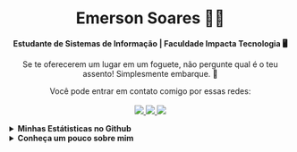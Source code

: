 <h1 align="center">Emerson Soares 👋🏻</h1>

<p align="center"><b>Estudante de Sistemas de Informação | Faculdade Impacta Tecnologia 🖥</b></p>
<p align="center">Se te oferecerem um lugar em um foguete, não pergunte qual é o teu assento! Simplesmente embarque. 🚀</p>

<p align="center">
    Você pode entrar em contato comigo por essas redes:
    <br/><br/>
    <a href="https://www.linkedin.com/in/emersonsoaresdasilva" target="_blank">
      <img src="https://img.shields.io/badge/-LinkedIn-0077B5?logo=linkedin&style=for-the-badge&logoColor=white" target="_blank"/>
    </a>
    <a href="mailto:emersonsoares2001@gmail.com" target="_blank">
      <img src="https://img.shields.io/badge/-Gmail-c14438?logo=gmail&style=for-the-badge&logoColor=white" target="_blank"/>
    </a>
    <a href ="https://www.instagram.com/emer.soares/" target="_blank">
        <img src="https://img.shields.io/badge/-Instagram-%23E4405F?style=for-the-badge&logo=instagram&logoColor=white" target="_blank">
    </a>
</p>

<details>
    <summary><b>Minhas Estátisticas no Github</b></summary>
    <br/>
    <div>
      <img height="165em" src="https://github-readme-stats.vercel.app/api?username=emersonsoaresdasilva&theme=dark&show_icons=true&include_all_commits=true"/>
      <img height="165em" src="https://github-readme-stats.vercel.app/api/top-langs/?username=emersonsoaresdasilva&layout=compact&langs_count=4&theme=dark&show_icons=true"/>
    </div>
</details>
<details>
    <summary><b>Conheça um pouco sobre mim</b></summary>
    <br/>
 
Estou cursando Sistemas de Informação na <strong>Faculdade Impacta Tecnologia</strong>.

Atuo na gestão de cursos e disciplinas EAD da <strong>Sumaré Centro Universitário</strong>, empresa onde trabalho atualmente. 🎓

Além disso, já prestei serviço voluntário pela Federação Paulista de Desportos para Cegos, orientando as equipes e seus jogadores em partidas de Futebol de cinco e Goalball. ⚽️

O comprometimento é uma das qualidades no qual me identifico muito. 😇
# Adquirindo conhecimento:
<li>Django Web Framework (Python) 🆕</li>
<li>Linguagem de programação Python 🐍</li>

# Cursos realizados:
- [X] FIT → Programando com a Linguagem Python ⤵
- [X] FIAP → Nano Course Python
- [X] FIAP → Nano Course Soluções Tecnológicas Emergentes
- [X] Cisco → Cybersecurity Essentials 
- [X] Cisco → Introduction to Cybersecurity 
- [X] ICMC → Python para Processamento de Linguagem Natural ✔
    
# Minhas habilidades:  
<p align="left">
    <a href="https://www.w3.org/html/" target="_blank"> 
        <img src="https://raw.githubusercontent.com/devicons/devicon/master/icons/html5/html5-original-wordmark.svg" alt="html5" width="40" height="40"/>
    </a> 
    <a href="https://www.python.org" target="_blank"> 
        <img src="https://raw.githubusercontent.com/devicons/devicon/master/icons/python/python-original.svg" alt="python" width="40" height="40"/>
    </a> 
    <a href="https://www.djangoproject.com/" target="_blank"> 
        <img src="https://raw.githubusercontent.com/devicons/devicon/master/icons/django/django-original.svg" alt="django" width="40" height="40"/>
    </a> 
    <a href="https://flask.palletsprojects.com/" target="_blank"> 
        <img src="https://www.vectorlogo.zone/logos/pocoo_flask/pocoo_flask-icon.svg" alt="flask" width="40" height="40"/>
    </a> 
    <a href="https://git-scm.com/" target="_blank"> 
        <img src="https://www.vectorlogo.zone/logos/git-scm/git-scm-icon.svg" alt="git" width="40" height="40"/> 
    </a> 
    <a href="https://www.microsoft.com/en-us/sql-server" target="_blank"> 
        <img src="https://www.svgrepo.com/show/303229/microsoft-sql-server-logo.svg" alt="mssql" width="40" height="40"/>
    </a>
    <a href="https://www.mysql.com/" target="_blank"> 
        <img src="https://raw.githubusercontent.com/devicons/devicon/master/icons/mysql/mysql-original-wordmark.svg" alt="mysql" width="40" height="40"/>
    </a>
    <a href="https://www.microsoft.com/pt-br/windows" target="_blank"> 
        <img src="https://raw.githubusercontent.com/devicons/devicon/9f4f5cdb393299a81125eb5127929ea7bfe42889/icons/windows8/windows8-original.svg" alt="Windows" height="40">
    </a>        
    <a href="https://heroku.com" target="_blank"> 
        <img src="https://www.vectorlogo.zone/logos/heroku/heroku-icon.svg" alt="heroku" width="40" height="40"/>
    </a> 
    <a href="https://getbootstrap.com/" target="_blank">     
        <img src="https://raw.githubusercontent.com/devicons/devicon/9f4f5cdb393299a81125eb5127929ea7bfe42889/icons/bootstrap/bootstrap-plain.svg" alt="boostrap" height="40">
    </a>
    <a href="https://travis-ci.org" target="_blank"> 
        <img src="https://www.vectorlogo.zone/logos/travis-ci/travis-ci-icon.svg" alt="travisci" width="40" height="40"/>
    </a>
    <a href="https://postman.com" target="_blank"> 
        <img src="https://www.vectorlogo.zone/logos/getpostman/getpostman-icon.svg" alt="postman" width="40" height="40"/> 
    </a>
</p>
</details>